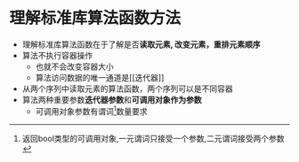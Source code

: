 # 理解标准库算法函数方法

- 理解标准库算法函数在于了解是否**读取元素, 改变元素，重排元素顺序**
- 算法不执行容器操作
  - 也就不会改变容器大小
  - 算法访问数据的唯一通道是[[迭代器]]
- 从两个序列中读取元素的算法函数，两个序列可以是不同容器
- 算法两种重要参数**迭代器参数**和**可调用对象作为参数**
  - 可调用对象参数有谓词[^predicate]数量要求

[^predicate]:返回bool类型的可调用对象,一元谓词只接受一个参数,二元谓词接受两个参数
